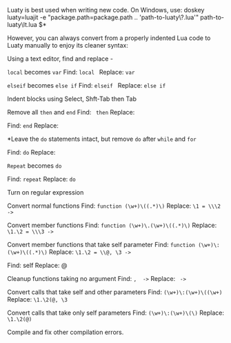 
Luaty is best used when writing new code. On Windows, use:
doskey luaty=luajit -e "package.path=package.path .. 'path-to-luaty\\?.lua'"  path-to-luaty\lt.lua $*

However, you can always convert from a properly indented Lua code to Luaty manually to enjoy its cleaner syntax:

Using a text editor, find and replace -

`local` becomes `var`
Find: `local `
Replace: `var `

`elseif` becomes `else if`
Find: `elseif `
Replace: `else if `

Indent blocks using Select, Shft-Tab then Tab

Remove all `then` and `end`
Find: ` then`
Replace:

Find: `end`
Replace:

*Leave the `do` statements intact, but remove `do` after `while` and `for`

Find: `do`
Replace:

`Repeat` becomes `do`

Find: `repeat`
Replace: `do`



Turn on regular expression

Convert normal functions
Find: `function (\w+)\((.*)\)`
Replace: `\1 = \\\2 ->`

Convert member functions
Find: `function (\w+)\.(\w+)\((.*)\)`
Replace: `\1.\2 = \\\3 ->`


Convert member functions that take self parameter
Find: `function (\w+)\:(\w+)\((.*)\)`
Replace: `\1.\2 = \\@, \3 ->`

Find: self
Replace: @

Cleanup functions taking no argument
Find: `,  ->`
Replace: ` ->`


Convert calls that take self and other parameters
Find: `(\w+)\:(\w+)\((\w+)`
Replace: `\1.\2(@, \3`

Convert calls that take only self parameters
Find: `(\w+)\:(\w+)\(\)`
Replace: `\1.\2(@)`



Compile and fix other compilation errors.
